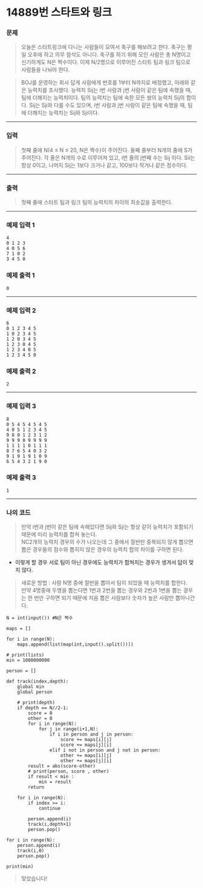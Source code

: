 # 14889번 스타트와 링크
### 문제
> 오늘은 스타트링크에 다니는 사람들이 모여서 축구를 해보려고 한다. 축구는 평일 오후에 하고 의무 참석도 아니다. 축구를 하기 위해 모인 사람은 총 N명이고 신기하게도 N은 짝수이다. 이제 N/2명으로 이루어진 스타트 팀과 링크 팀으로 사람들을 나눠야 한다.

> BOJ를 운영하는 회사 답게 사람에게 번호를 1부터 N까지로 배정했고, 아래와 같은 능력치를 조사했다. 능력치 Sij는 i번 사람과 j번 사람이 같은 팀에 속했을 때, 팀에 더해지는 능력치이다. 팀의 능력치는 팀에 속한 모든 쌍의 능력치 Sij의 합이다. Sij는 Sji와 다를 수도 있으며, i번 사람과 j번 사람이 같은 팀에 속했을 때, 팀에 더해지는 능력치는 Sij와 Sji이다.
---
### 입력
> 첫째 줄에 N(4 ≤ N ≤ 20, N은 짝수)이 주어진다. 둘째 줄부터 N개의 줄에 S가 주어진다. 각 줄은 N개의 수로 이루어져 있고, i번 줄의 j번째 수는 Sij 이다. Sii는 항상 0이고, 나머지 Sij는 1보다 크거나 같고, 100보다 작거나 같은 정수이다.
---
### 출력
>  첫째 줄에 스타트 팀과 링크 팀의 능력치의 차이의 최솟값을 출력한다.
---
### 예제 입력 1
```
4
0 1 2 3
4 0 5 6
7 1 0 2
3 4 5 0
```
### 예제 출력 1
```
0
```
---
### 예제 입력 2
```
6
0 1 2 3 4 5
1 0 2 3 4 5
1 2 0 3 4 5
1 2 3 0 4 5
1 2 3 4 0 5
1 2 3 4 5 0
```
### 예제 출력 2
```
2
```
---
### 예제 입력 3
```
8
0 5 4 5 4 5 4 5
4 0 5 1 2 3 4 5
9 8 0 1 2 3 1 2
9 9 9 0 9 9 9 9
1 1 1 1 0 1 1 1
8 7 6 5 4 0 3 2
9 1 9 1 9 1 0 9
6 5 4 3 2 1 9 0
```
### 예제 출력 3
```
1
```
---
### 나의 코드
> 만약 i번과 j번이 같은 팀에 속해있다면 Sij와 Sji는 항상 같이 능력치가 포함되기 때문에 미리 능력치를 합쳐 놓는다.  
NC2개의 능력치 경우의 수가 나오는데 그 중에서 절반만 중복되지 않게 뽑으면 뽑은 경우들의 점수와 뽑히지 않은 경우의 능력치 합의 차이를 구하면 된다.
- 이렇게 할 경우 서로 팀이 아닌 경우에도 능력치가 합쳐지는 경우가 생겨서 답이 맞지 않다.  

> 새로운 방법 : 사람 N명 중에 절반을 뽑아서 팀이 되었을 때 능력치를 합한다.  
만약 4명중에 두명을 뽑는다면 1번과 2번을 뽑는 경우와 2번과 1번을 뽑는 경우는 한 번만 구하면 되기 때문에 처음 뽑은 사람보다 숫자가 높은 사람만 뽑아나간다.  


```
N = int(input()) #N은 짝수

maps = []

for i in range(N):
    maps.append(list(map(int,input().split())))

# print(lists)
min = 1000000000

person = []

def track(index,depth):
    global min
    global person

    # print(depth)
    if depth == N//2-1:
        score = 0
        other = 0
        for i in range(N):
            for j in range(i+1,N):
                if i in person and j in person:
                    score += maps[i][j]
                    score += maps[j][i]
                elif i not in person and j not in person:
                    other += maps[i][j]
                    other += maps[j][i]
        result = abs(score-other)
        # print(person, score , other)
        if result < min :
            min = result
        return

    for i in range(N):
        if index >= i:
            continue
        
        person.append(i)
        track(i,depth+1)
        person.pop()

for i in range(N):
    person.append(i)
    track(i,0)
    person.pop()

print(min)
```
> 맞았습니다!

